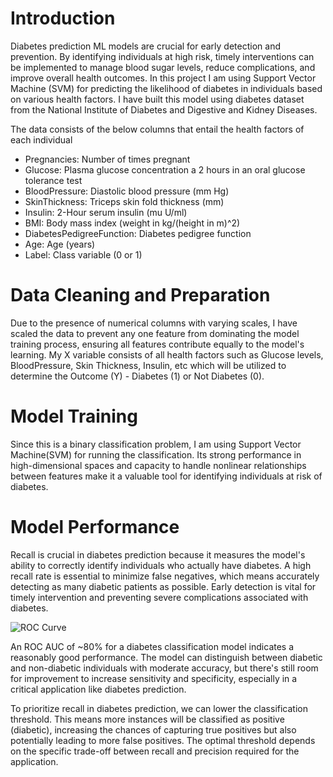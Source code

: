 # Introduction

Diabetes prediction ML models are crucial for early detection and prevention. By identifying individuals at high risk, timely interventions can be implemented to manage blood sugar levels, reduce complications, and improve overall health outcomes. In this project I am using Support Vector Machine (SVM) for predicting the likelihood of diabetes in individuals based on various health factors. I have built this model using diabetes dataset from the National Institute of Diabetes and Digestive and Kidney Diseases.

The data consists of the below columns that entail the health factors of each individual
- Pregnancies: Number of times pregnant
- Glucose: Plasma glucose concentration a 2 hours in an oral glucose tolerance test
- BloodPressure: Diastolic blood pressure (mm Hg)
- SkinThickness: Triceps skin fold thickness (mm)
- Insulin: 2-Hour serum insulin (mu U/ml)
- BMI: Body mass index (weight in kg/(height in m)^2)
- DiabetesPedigreeFunction: Diabetes pedigree function
- Age: Age (years)
- Label: Class variable (0 or 1)

# Data Cleaning and Preparation

Due to the presence of numerical columns with varying scales, I have scaled the data to prevent any one feature from dominating the model training process, ensuring all features contribute equally to the model's learning. 
My X variable consists of all health factors such as Glucose levels, BloodPressure, Skin Thickness, Insulin, etc 
which will be utilized to determine the Outcome (Y) - Diabetes (1) or Not Diabetes (0).

# Model Training 
Since this is a binary classification problem, I am using Support Vector Machine(SVM) for running the classification. Its strong performance in high-dimensional spaces and capacity to handle nonlinear relationships between features make it a valuable tool for identifying individuals at risk of diabetes.

# Model Performance
Recall is crucial in diabetes prediction because it measures the model's ability to correctly identify individuals who actually have diabetes. A high recall rate is essential to minimize false negatives, which means accurately detecting as many diabetic patients as possible. Early detection is vital for timely intervention and preventing severe complications associated with diabetes.

![ROC Curve](https://github.com/Sameeta9NK/PythonProjects/blob/main/Screenshot%202024-08-11%20112310.png)

An ROC AUC of ~80% for a diabetes classification model indicates a reasonably good performance. The model can distinguish between diabetic and non-diabetic individuals with moderate accuracy, but there's still room for improvement to increase sensitivity and specificity, especially in a critical application like diabetes prediction.

To prioritize recall in diabetes prediction, we can lower the classification threshold. This means more instances will be classified as positive (diabetic), increasing the chances of capturing true positives but also potentially leading to more false positives. The optimal threshold depends on the specific trade-off between recall and precision required for the application.


